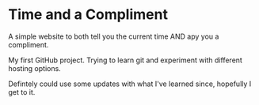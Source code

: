 # Time and a Compliment

A simple website to both tell you the current time AND apy you a compliment. 

My first GitHub project. Trying to learn git and experiment with different hosting options.

Defintely could use some updates with what I've learned since, hopefully I get to it.
